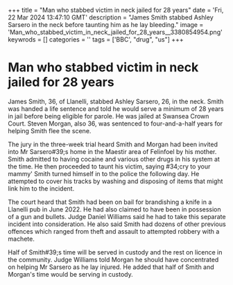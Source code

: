 +++
title = "Man who stabbed victim in neck jailed for 28 years"
date = 'Fri, 22 Mar 2024 13:47:10 GMT'
description = "James Smith stabbed Ashley Sarsero in the neck before taunting him as he lay bleeding."
image = 'Man_who_stabbed_victim_in_neck_jailed_for_28_years__3380854954.png'
keywrods =  []
categories = ''
tags = ['BBC', "drug", "us"]
+++

# Man who stabbed victim in neck jailed for 28 years

James Smith, 36, of Llanelli, stabbed Ashley Sarsero, 26, in the neck.
Smith was handed a life sentence and told he would serve a minimum of 28 years in jail before being eligible for parole.
He was jailed at Swansea Crown Court.
Steven Morgan, also 36, was sentenced to four-and-a-half years for helping Smith flee the scene.

The jury in the three-week trial heard Smith and Morgan had been invited into Mr Sarsero<bb>#39;s home in the Maestir area of Felinfoel by his mother.
Smith admitted to having cocaine and various other drugs in his system at the time.
He then proceeded to taunt his victim, saying <bb>#34;cry to your mammy' Smith turned himself in to the police the following day.
He attempted to cover his tracks by washing and disposing of items that might link him to the incident.

The court heard that Smith had been on bail for brandishing a knife in a Llanelli pub in June 2022.
He had also claimed to have been in possession of a gun and bullets.
Judge Daniel Williams said he had to take this separate incident into consideration.
He also said Smith had dozens of other previous offences which ranged from theft and assault to attempted robbery with a machete.

Half of Smith<bb>#39;s time will be served in custody and the rest on licence in the community.
Judge Williams told Morgan he should have concentrated on helping Mr Sarsero as he lay injured.
He added that half of Smith and Morgan's time would be serving in custody.


